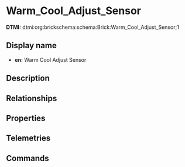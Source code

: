 # Warm_Cool_Adjust_Sensor
**DTMI:** dtmi:org:brickschema:schema:Brick:Warm_Cool_Adjust_Sensor;1
## Display name
- **en:** Warm Cool Adjust Sensor
## Description
## Relationships
## Properties
## Telemetries
## Commands
